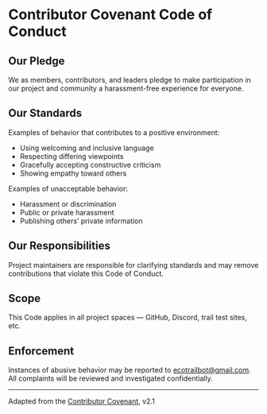 # Contributor Covenant Code of Conduct

## Our Pledge
We as members, contributors, and leaders pledge to make participation in our project and community a harassment-free experience for everyone.

## Our Standards
Examples of behavior that contributes to a positive environment:
- Using welcoming and inclusive language
- Respecting differing viewpoints
- Gracefully accepting constructive criticism
- Showing empathy toward others

Examples of unacceptable behavior:
- Harassment or discrimination
- Public or private harassment
- Publishing others’ private information

## Our Responsibilities
Project maintainers are responsible for clarifying standards and may remove contributions that violate this Code of Conduct.

## Scope
This Code applies in all project spaces — GitHub, Discord, trail test sites, etc.

## Enforcement
Instances of abusive behavior may be reported to ecotrailbot@gmail.com. All complaints will be reviewed and investigated confidentially.

---

Adapted from the [Contributor Covenant](https://www.contributor-covenant.org), v2.1
